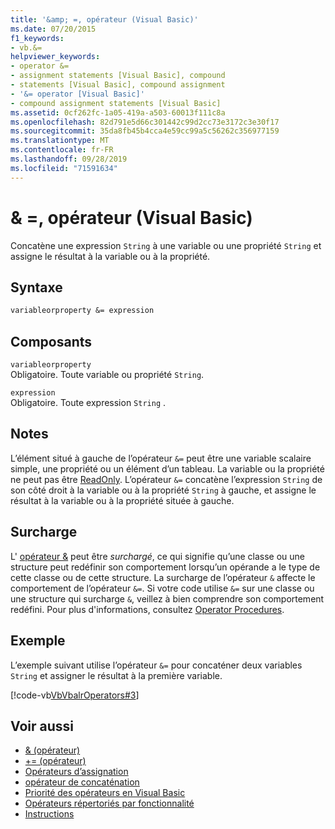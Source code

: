 ```yaml
---
title: '&amp; =, opérateur (Visual Basic)'
ms.date: 07/20/2015
f1_keywords:
- vb.&=
helpviewer_keywords:
- operator &=
- assignment statements [Visual Basic], compound
- statements [Visual Basic], compound assignment
- '&= operator [Visual Basic]'
- compound assignment statements [Visual Basic]
ms.assetid: 0cf262fc-1a05-419a-a503-60013f111c8a
ms.openlocfilehash: 82d791e5d66c301442c99d2cc73e3172c3e30f17
ms.sourcegitcommit: 35da8fb45b4cca4e59cc99a5c56262c356977159
ms.translationtype: MT
ms.contentlocale: fr-FR
ms.lasthandoff: 09/28/2019
ms.locfileid: "71591634"
---
```

# <a name="amp-operator-visual-basic"></a>&amp; =, opérateur (Visual Basic)
Concatène une expression `String` à une variable ou une propriété `String` et assigne le résultat à la variable ou à la propriété.  
  
## <a name="syntax"></a>Syntaxe  
  
```vb  
variableorproperty &= expression  
```  
  
## <a name="parts"></a>Composants  
 `variableorproperty`  
 Obligatoire. Toute variable ou propriété `String`.  
  
 `expression`  
 Obligatoire. Toute expression `String` .  
  
## <a name="remarks"></a>Notes  
 L’élément situé à gauche de l’opérateur `&=` peut être une variable scalaire simple, une propriété ou un élément d’un tableau. La variable ou la propriété ne peut pas être [ReadOnly](../../../visual-basic/language-reference/modifiers/readonly.md). L’opérateur `&=` concatène l’expression `String` de son côté droit à la variable ou à la propriété `String` à gauche, et assigne le résultat à la variable ou à la propriété située à gauche.  
  
## <a name="overloading"></a>Surcharge  
 L' [opérateur &](../../../visual-basic/language-reference/operators/concatenation-operator.md) peut être *surchargé*, ce qui signifie qu’une classe ou une structure peut redéfinir son comportement lorsqu’un opérande a le type de cette classe ou de cette structure. La surcharge de l’opérateur `&` affecte le comportement de l’opérateur `&=`. Si votre code utilise `&=` sur une classe ou une structure qui surcharge `&`, veillez à bien comprendre son comportement redéfini. Pour plus d'informations, consultez [Operator Procedures](../../../visual-basic/programming-guide/language-features/procedures/operator-procedures.md).  
  
## <a name="example"></a>Exemple  
 L’exemple suivant utilise l’opérateur `&=` pour concaténer deux variables `String` et assigner le résultat à la première variable.  
  
 [!code-vb[VbVbalrOperators#3](~/samples/snippets/visualbasic/VS_Snippets_VBCSharp/VbVbalrOperators/VB/Class1.vb#3)]  
  
## <a name="see-also"></a>Voir aussi

- [& (opérateur)](../../../visual-basic/language-reference/operators/concatenation-operator.md)
- [+= (opérateur)](../../../visual-basic/language-reference/operators/addition-assignment-operator.md)
- [Opérateurs d’assignation](../../../visual-basic/language-reference/operators/assignment-operators.md)
- [opérateur de concaténation](../../../visual-basic/language-reference/operators/concatenation-operators.md)
- [Priorité des opérateurs en Visual Basic](../../../visual-basic/language-reference/operators/operator-precedence.md)
- [Opérateurs répertoriés par fonctionnalité](../../../visual-basic/language-reference/operators/operators-listed-by-functionality.md)
- [Instructions](../../../visual-basic/programming-guide/language-features/statements.md)
